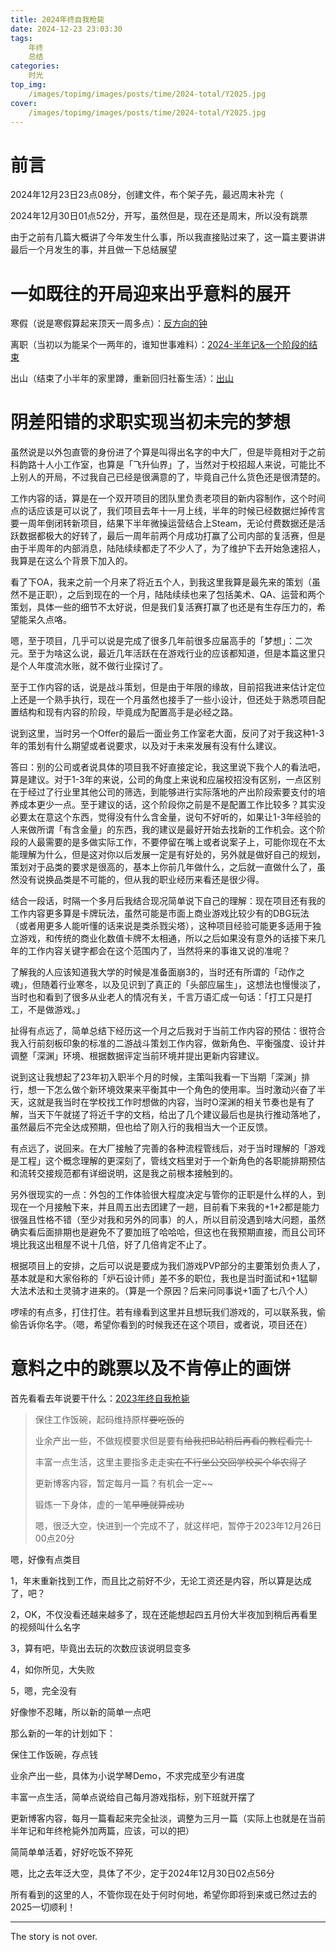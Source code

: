 ```yaml
---
title: 2024年终自我枪毙
date: 2024-12-23 23:03:30
tags:
	年终
	总结
categories:
	时光
top_img:
	/images/topimg/images/posts/time/2024-total/Y2025.jpg
cover:
	/images/topimg/images/posts/time/2024-total/Y2025.jpg
---
```


# 前言

2024年12月23日23点08分，创建文件，布个架子先，最迟周末补完（

2024年12月30日01点52分，开写，虽然但是，现在还是周末，所以没有跳票

由于之前有几篇大概讲了今年发生什么事，所以我直接贴过来了，这一篇主要讲讲最后一个月发生的事，并且做一下总结展望

# 一如既往的开局迎来出乎意料的展开

寒假（说是寒假算起来顶天一周多点）：[反方向的钟](https://blockedbyrain.github.io/2024/06/02/time/the-opposite-direction/)

离职（当初以为能呆个一两年的，谁知世事难料）：[2024-半年记&一个阶段的结束](https://blockedbyrain.github.io/2024/06/09/time/2024-half/)

出山（结束了小半年的家里蹲，重新回归社畜生活）：[出山](https://blockedbyrain.github.io/2024/11/26/time/come-out-from-the-mountains/)

# 阴差阳错的求职实现当初未完的梦想

虽然说是以外包直管的身份进了个算是叫得出名字的中大厂，但是毕竟相对于之前科韵路十人小工作室，也算是「飞升仙界」了，当然对于校招超人来说，可能比不上别人的开局，不过我自己已经是很满意的了，毕竟自己什么货色还是很清楚的。

工作内容的话，算是在一个双开项目的团队里负责老项目的新内容制作，这个时间点的话应该是可以说了，我们项目去年十一月上线，半年的时候已经数据烂掉传言要一周年倒闭转新项目，结果下半年微操运营结合上Steam，无论付费数据还是活跃数据都极大的好转了，最后一周年前两个月成功打赢了公司内部的复活赛，但是由于半周年的内部消息，陆陆续续都走了不少人了，为了维护下去开始急速招人，我算是在这么个背景下加入的。

看了下OA，我来之前一个月来了将近五个人，到我这里我算是最先来的策划（虽然不是正职），之后到现在的一个月，陆陆续续也来了包括美术、QA、运营和两个策划，具体一些的细节不太好说，但是我们复活赛打赢了也还是有生存压力的，希望能呆久点咯。

嗯，至于项目，几乎可以说是完成了很多几年前很多应届高手的「梦想」：二次元。至于为啥这么说，最近几年活跃在在游戏行业的应该都知道，但是本篇这里只是个人年度流水账，就不做行业探讨了。

至于工作内容的话，说是战斗策划，但是由于年限的缘故，目前招我进来估计定位上还是一个熟手执行，现在一个月虽然也接手了一些小设计，但还处于熟悉项目配置结构和现有内容的阶段，毕竟成为配置高手是必经之路。

说到这里，当时另一个Offer的最后一面业务工作室老大面，反问了对于我这种1-3年的策划有什么期望或者说要求，以及对于未来发展有没有什么建议。

答曰：别的公司或者说具体的项目我不好直接定论，我这里说下我个人的看法吧，算是建议。对于1-3年的来说，公司的角度上来说和应届校招没有区别，一点区别在于经过了行业里其他公司的筛选，到能够进行实际落地的产出阶段索要支付的培养成本更少一点。至于建议的话，这个阶段你之前是不是配置工作比较多？其实没必要太在意这个东西，觉得没有什么含金量，说句不好听的，如果让1-3年经验的人来做所谓「有含金量」的东西，我的建议是最好开始去找新的工作机会。这个阶段的人最需要的是多做实际工作，不要停留在嘴上或者说案子上，可能你现在不太能理解为什么，但是这对你以后发展一定是有好处的，另外就是做好自己的规划，策划对于品类的要求是很高的，基本上你前几年做什么，之后就一直做什么了，虽然没有说换品类是不可能的，但从我的职业经历来看还是很少得。

结合一段话，时隔一个多月后我结合现况简单说下自己的理解：现在项目还有我的工作内容更多算是卡牌玩法，虽然可能是市面上商业游戏比较少有的DBG玩法（或者用更多人能听懂的话来说是类杀戮尖塔），这种项目经验可能更多适用于独立游戏，和传统的商业化数值卡牌不太相通，所以之后如果没有意外的话接下来几年的工作内容关键字都会在这个范围内了，当然将来的事谁又说的准呢？

了解我的人应该知道我大学的时候是准备面崩3的，当时还有所谓的「动作之魂」，但随着行业寒冬，以及见识到了真正的「头部应届生」，这想法也慢慢淡了，当时也和看到了很多从业老人的情况有关，千言万语汇成一句话：「打工只是打工，不是做游戏。」

扯得有点远了，简单总结下经历这一个月之后我对于当前工作内容的预估：很符合我入行前刻板印象的标准的二游战斗策划工作内容，做新角色、平衡强度、设计并调整「深渊」环境、根据数据评定当前环境并提出更新内容建议。

说到这让我想起了23年初入职半个月的时候，主策叫我看一下当期「深渊」排行，想一下怎么做个新环境效果来平衡其中一个角色的使用率。当时激动兴奋了半天，这就是我当时在学校找工作时想做的内容，当时O深渊的相关节奏也是有了解，当天下午就搓了将近千字的文档，给出了几个建议最后也是执行推动落地了，虽然最后不完全达成预期，但也给了刚入行的我相当大一个正反馈。

有点远了，说回来。在大厂接触了完善的各种流程管线后，对于当时理解的「游戏是工程」这个概念理解的更深刻了，管线文档里对于一个新角色的各职能排期预估和流转交接规范都有详细说明，这是我之前根本接触到的。

另外很现实的一点：外包的工作体验很大程度决定与管你的正职是什么样的人，到现在一个月接触下来，并且周五出去团建了一趟，目前看下来我的+1+2都是能力很强且性格不错（至少对我和另外的同事）的人，所以目前没遇到啥大问题，虽然确实看后面排期也是避免不了要加班了哈哈哈，但这也在我预期直接，而且公司环境比我这出租屋不说十几倍，好了几倍肯定不止了。

根据项目上的安排，之后可以说是要成为我们游戏PVP部分的主要策划负责人了，基本就是和大家俗称的「炉石设计师」差不多的职位，我也是当时面试和+1猛聊大法术法和土灵骑才进来的。（算是一个原因？后来问同事说+1面了七八个人）

啰嗦的有点多，打住打住。若有缘看到这里并且想玩我们游戏的，可以联系我，偷偷告诉你名字。（嗯，希望你看到的时候我还在这个项目，或者说，项目还在）

# 意料之中的跳票以及不肯停止的画饼

首先看看去年说要干什么：[2023年终自我枪毙](https://blockedbyrain.github.io/2023/12/25/time/2023-total/)

> 保住工作饭碗，起码维持原样~~要吃饭的~~
>
> 业余产出一些，不做规模要求但是要有~~给我把B站稍后再看的教程看完！~~
>
> 丰富一点生活，这里主要指多走走~~实在不行坐公交回学校买个华农得了~~
>
> 更新博客内容，暂定每月一篇？有机会一定~~
>
> 锻炼一下身体，虚的一笔~~早睡就算成功~~
>
> 嗯，很泛大空，快进到一个完成不了，就这样吧，暂停于2023年12月26日00点20分

嗯，好像有点类目

1，年末重新找到工作，而且比之前好不少，无论工资还是内容，所以算是达成了，吧？

2，OK，不仅没看还越来越多了，现在还能想起四五月份大半夜加到稍后再看里的视频叫什么名字

3，算有吧，毕竟出去玩的次数应该说明显变多

4，如你所见，大失败

5，嗯，完全没有

好像惨不忍睹，所以新的简单一点吧

那么新的一年的计划如下：

保住工作饭碗，存点钱

业余产出一些，具体为小说学琴Demo，不求完成至少有进度

丰富一点生活，简单点说给自己每月游戏指标，别下班就开摆了

更新博客内容，每月一篇看起来完全扯淡，调整为三月一篇（实际上也就是在当前半年记和年终枪毙外加两篇，应该，可以的把）

简简单单活着，好好吃饭不猝死

嗯，比之去年泛大空，具体了不少，定于2024年12月30日02点56分

所有看到的这里的人，不管你现在处于何时何地，希望你即将到来或已然过去的2025一切顺利！

<!-- more -->

---

The story is not over.

